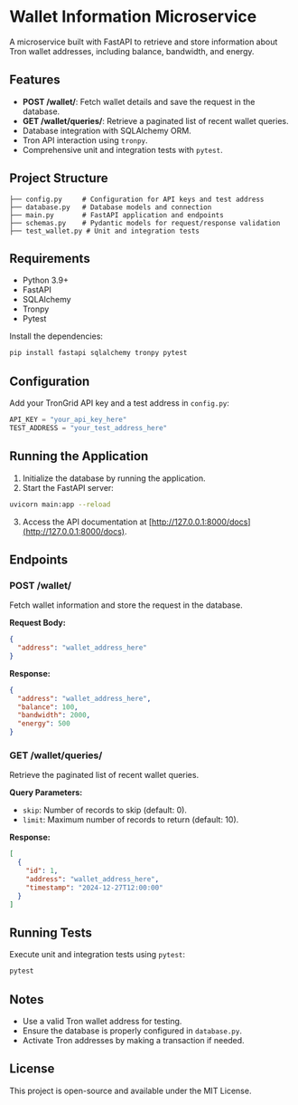 # Wallet Information Microservice

A microservice built with FastAPI to retrieve and store information about Tron wallet addresses, including balance, bandwidth, and energy.

## Features
- **POST /wallet/**: Fetch wallet details and save the request in the database.
- **GET /wallet/queries/**: Retrieve a paginated list of recent wallet queries.
- Database integration with SQLAlchemy ORM.
- Tron API interaction using `tronpy`.
- Comprehensive unit and integration tests with `pytest`.

## Project Structure
```plaintext
├── config.py     # Configuration for API keys and test address
├── database.py   # Database models and connection
├── main.py       # FastAPI application and endpoints
├── schemas.py    # Pydantic models for request/response validation
├── test_wallet.py # Unit and integration tests
```

## Requirements
- Python 3.9+
- FastAPI
- SQLAlchemy
- Tronpy
- Pytest

Install the dependencies:
```bash
pip install fastapi sqlalchemy tronpy pytest
```

## Configuration
Add your TronGrid API key and a test address in `config.py`:
```python
API_KEY = "your_api_key_here"
TEST_ADDRESS = "your_test_address_here"
```

## Running the Application
1. Initialize the database by running the application.
2. Start the FastAPI server:
```bash
uvicorn main:app --reload
```
3. Access the API documentation at [http://127.0.0.1:8000/docs](http://127.0.0.1:8000/docs).

## Endpoints
### POST /wallet/
Fetch wallet information and store the request in the database.

**Request Body:**
```json
{
  "address": "wallet_address_here"
}
```

**Response:**
```json
{
  "address": "wallet_address_here",
  "balance": 100,
  "bandwidth": 2000,
  "energy": 500
}
```

### GET /wallet/queries/
Retrieve the paginated list of recent wallet queries.

**Query Parameters:**
- `skip`: Number of records to skip (default: 0).
- `limit`: Maximum number of records to return (default: 10).

**Response:**
```json
[
  {
    "id": 1,
    "address": "wallet_address_here",
    "timestamp": "2024-12-27T12:00:00"
  }
]
```

## Running Tests
Execute unit and integration tests using `pytest`:
```bash
pytest
```

## Notes
- Use a valid Tron wallet address for testing.
- Ensure the database is properly configured in `database.py`.
- Activate Tron addresses by making a transaction if needed.

## License
This project is open-source and available under the MIT License.
